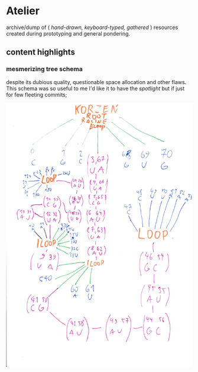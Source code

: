# Atelier

archive/dump of ( *hand-drawn, keyboard-typed, gathered* ) resources created during prototyping
and general pondering.

## content highlights

### mesmerizing tree schema
despite its dubious quality, questionable space allocation and
other flaws. This schema was so useful to me I'd like it
to have the *spotlight* but if just for few fleeting commits;

![tree](./sample_rnas_trees/simple_molecule/profesional_tree_schema.jpg)


